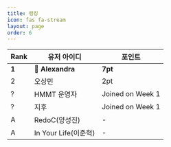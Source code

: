 ```yaml
---
title: 랭킹
icon: fas fa-stream
layout: page
order: 6
---
```


|Rank|유저 아이디|포인트|
|----|--------|-----|
|**1**|👑 **Alexandra**|**7pt**|
|2|오상민|2pt|
|?|HMMT 운영자|Joined on Week 1|
|?|지후|Joined on Week 1|
|A|RedoC(양성진)|-|
|A|In Your Life(이준혁)|-|
